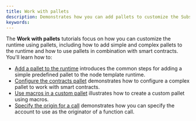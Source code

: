 ```yaml
---
title: Work with pallets
description: Demonstrates how you can add pallets to customize the Substrate runtime environment.
keywords:
---
```


The **Work with pallets** tutorials focus on how you can customize the runtime using pallets, including how to add simple and complex pallets to the runtime and how to use pallets in combination with smart contracts.
You'll learn how to:

- [Add a pallet to the runtime](/tutorials/work-with-pallets/add-a-pallet/) introduces the common steps for adding a simple predefined pallet to the node template runtime.
- [Configure the contracts pallet](/tutorials/work-with-pallets/contracts-pallet/) demonstrates how to configure a complex pallet to work with smart contracts.
- [Use macros in a custom pallet](/tutorials/work-with-pallets/custom-pallet) illustrates how to create a custom pallet using macros.
- [Specify the origin for a call](/tutorials/work-with-pallets/specify-the-origin-for-a-call) demonstrates how you can specify the account to use as the originator of a function call.

<!--
- [Publish custom pallets](/tutorials/work-with-pallets/publish-custom-pallets) illustrates how to publish custom pallets and crates so they are available to the community.
-->